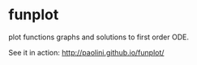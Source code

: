 funplot
==========

plot functions graphs and solutions to first order ODE.

See it in action: http://paolini.github.io/funplot/
